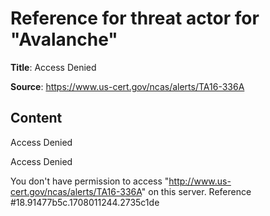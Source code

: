 # Reference for threat actor for "Avalanche"

**Title**: Access Denied

**Source**: https://www.us-cert.gov/ncas/alerts/TA16-336A

## Content

Access Denied

Access Denied
 
You don't have permission to access "http://www.us-cert.gov/ncas/alerts/TA16-336A" on this server.
Reference #18.91477b5c.1708011244.2735c1de


